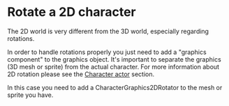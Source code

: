 # Rotate a 2D character

The 2D world is very different from the 3D world, especially regarding rotations.

In order to handle rotations properly you just need to add a "graphics component" to the graphics object. It's important to separate the graphics \(3D mesh or sprite\) from the actual character. For more information about 2D rotation please see the [Character actor](../../fundamentals/untitled/character-actor.md#rotation) section. 

 In this case you need to add a CharacterGraphics2DRotator to the mesh or sprite you have.



